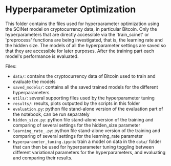 # Hyperparameter Optimization


This folder contains the files used for hyperparameter optimization using the SCINet model on cryptocurrency data, in particular Bitcoin.
Only the hyperparameters that are directly accessible via the 'train_scinet' or 'preprocess' functions are being investigated, that is, the learning rate and the hidden size.
The models of all the hyperparameter settings are saved so that they are accessible for later purposes. After the training part each model's performance is evaluated.


Files:

- `data/`: contains the cryptocurrency data of Bitcoin used to train and evaluate the models
- `saved_models/`: contains all the saved trained models for the different hyperparameters
- `utils/`: several supporting files used by the hyperparameter tuning
- `results/`: results, plots outputted by the scripts in this folder
- `evaluation.py`: python file stand-alone version of the evaluation part of the notebook, can be run separately
- `hidden_size.py`: python file stand-alone version of the training and comparing of several settings for the hidden_size parameter
- `learning_rate_.py`: python file stand-alone version of the training and comparing of several settings for the learning_rate parameter
- `hyperparameter_tuning.ipynb`: train a model on data in the `data/` folder that can then be used for hyperparameter tuning toggling between different variational parameters for the hyperparameters, and evaluating and comparing their results.